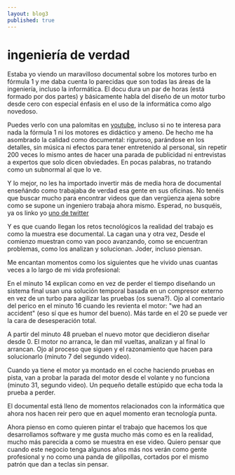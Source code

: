 ```yaml
---
layout: blog3
published: true
---
```


# ingeniería de verdad

Estaba yo viendo un maravilloso documental sobre los motores turbo en fórmula 1 y me daba cuenta
lo parecidas que son todas las áreas de la ingeniería, incluso la informática. El docu dura un par de horas (está formado
por dos partes) y básicamente habla del diseño de un motor turbo desde cero con especial énfasis en
el uso de la informática como algo novedoso.

Puedes verlo con una palomitas en [youtube](https://www.youtube.com/watch?v=UfGQnJth6bY), incluso si
no te interesa para nada la fórmula 1 ni los motores es didáctico y ameno. De hecho me ha asombrado
la calidad como documental: riguroso, parándose en los detalles, sin música ni efectos para tener
entretenido al personal, sin repetir 200 veces lo mismo antes de hacer una parada de publicidad ni
entrevistas a expertos que solo dicen obviedades. En pocas palabras, no tratando como un subnormal
al que lo ve.

Y lo mejor, no les ha importado invertir más de media hora de documental enseñándo como trabajaba de verdad
esa gente en sus oficinas. No tenéis que buscar mucho para encontrar videos que dan vergüenza ajena sobre como se
supone un ingeniero trabaja ahora mismo. Esperad, no busquéis, ya os linko yo [uno de twitter](http://youtu.be/vccZkELgEsU)

Y es que cuando llegan los retos tecnológicos la realidad del trabajo es como la muestra ese
documental. La cagan una y otra vez, Desde el comienzo muestran como van poco avanzando, como se encuentran problemas, como los analizan y solucionan. Joder, incluso piensan.

Me encantan momentos como los siguientes que he vivido unas cuantas veces a lo largo de mi vida
profesional:

En el minuto 14 explican como en vez de perder el tiempo diseñando un sistema final usan una
solución temporal basada en un compresor externo en vez de un turbo para agilizar las pruebas (os
suena?). Ojo al comentario del perico en el minuto 16 cuando les revienta el motor: "we had an accident" (eso sí que es humor del bueno). Más tarde en el 20
se puede ver la cara de desesperación total.

A partir del minuto 48 prueban el nuevo motor que decidieron diseñar desde 0. El motor no arranca,
le dan mil vueltas, analizan y al final lo arrancan. Ojo al proceso que siguen y el razonamiento que
hacen para solucionarlo (minuto 7 del segundo video).

Cuando ya tiene el motor ya montado en el coche haciendo pruebas en pista, van a probar la parada
del motor desde el volante y no funciona (minuto 31, segundo video). Un pequeño detalle estúpido que echa
toda la prueba a perder.

El documental está lleno de momentos relacionados con la informática que ahora nos hacen reir pero
que en aquel momento eran tecnología punta.

Ahora pienso en como quieren pintar el trabajo que hacemos los que desarrollamos software y me gusta
mucho más como es en la realidad, mucho más parecida a como se muestra en ese video. Quiero pensar
que cuando este negocio tenga algunos años más nos verán como gente profesional y no como una panda
de gilipollas, cortados por el mismo patrón que dan a teclas sin pensar.










